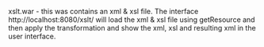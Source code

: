 xslt.war - this was contains an xml & xsl file.  The interface http://localhost:8080/xslt/ will load the xml & xsl file using getResource and then apply the transformation and show the xml, xsl and resulting xml in the user interface.
